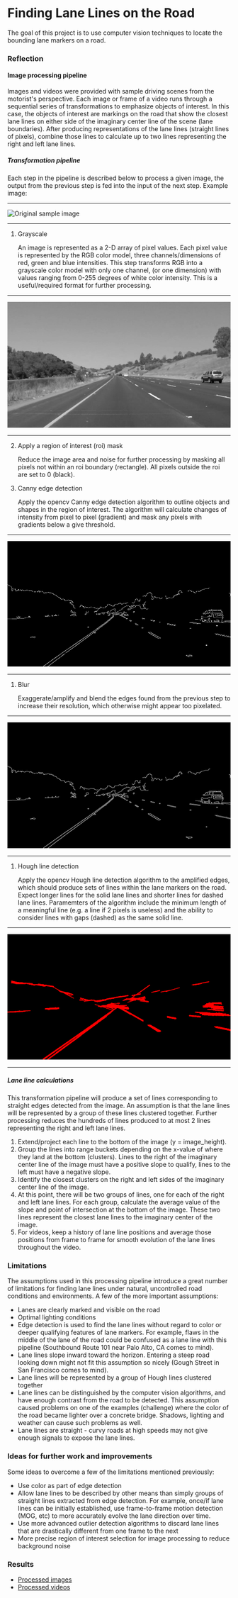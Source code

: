 # Finding Lane Lines on the Road

The goal of this project is to use computer vision techniques to locate the bounding lane markers on a road.

### Reflection

#### Image processing pipeline

Images and videos were provided with sample driving scenes from the motorist's perspective. Each image or frame of a video runs through a sequential series of transformations to emphasize objects of interest. In this case, the objects of interest are markings on the road that show the closest lane lines on either side of the imaginary center line of the scene (lane boundaries). After producing representations of the lane lines (straight lines of pixels), combine those lines to calculate up to two lines representing the right and left lane lines.

##### Transformation pipeline

Each step in the pipeline is described below to process a given image, the output from the previous step is fed into the input of the next step. Example image:


---

![Original sample image](./test_images/solidYellowCurve.jpg "Sample driving scene")

---

1. Grayscale

    An image is represented as a 2-D array of pixel values. Each pixel value is represented by the RGB color model, three channels/dimensions of red, green and blue intensities. This step transforms RGB into a grayscale color model with only one channel, (or one dimension) with values ranging from 0-255 degrees of white color intensity. This is a useful/required format for further processing.


---

![Grayscale](./test_images_output/solidYellowCurve-grayscale.jpg "Grayscale")

---

2. Apply a region of interest (roi) mask

    Reduce the image area and noise for further processing by masking all pixels not within an roi boundary (rectangle). All pixels outside the roi are set to 0 (black).

3. Canny edge detection

    Apply the opencv Canny edge detection algorithm to outline objects and shapes in the region of interest. The algorithm will calculate changes of intensity from pixel to pixel (gradient) and mask any pixels with gradients below a give threshold.


---

![Canny](./test_images_output/solidYellowCurve-canny.jpg "Canny")

---

1. Blur

    Exaggerate/amplify and blend the edges found from the previous step to increase their resolution, which otherwise might appear too pixelated.


---

![Blur](./test_images_output/solidYellowCurve-blur.jpg "Blur")

---

1. Hough line detection

    Apply the opencv Hough line detection algorithm to the amplified edges, which should produce sets of lines within the lane markers on the road. Expect longer lines for the solid lane lines and shorter lines for dashed lane lines. Paramemters of the algorithm include the minimum length of a meaningful line (e.g. a line if 2 pixels is useless) and the ability to consider lines with gaps (dashed) as the same solid line.


---

![Hough lines](./test_images_output/solidYellowCurve-hough.jpg "Hough lines")

---


##### Lane line calculations

This transformation pipeline will produce a set of lines corresponding to straight edges detected from the image. An assumption is that the lane lines will be represented by a group of these lines clustered together. Further processing reduces the hundreds of lines produced to at most 2 lines representing the right and left lane lines.

1. Extend/project each line to the bottom of the image (y = image_height).
1. Group the lines into range buckets depending on the x-value of where they land at the bottom (clusters). Lines to the right of the imaginary center line of the image must have a positive slope to qualify, lines to the left must have a negative slope.
1. Identify the closest clusters on the right and left sides of the imaginary center line of the image.
1. At this point, there will be two groups of lines, one for each of the right and left lane lines. For each group, calculate the average value of the slope and point of intersection at the bottom of the image. These two lines represent the closest lane lines to the imaginary center of the image.
1. For videos, keep a history of lane line positions and average those positions from frame to frame for smooth evolution of the lane lines throughout the video.


### Limitations

The assumptions used in this processing pipeline introduce a great number of limitations for finding lane lines under natural, uncontrolled road conditions and environments. A few of the more important assumptions:

* Lanes are clearly marked and visible on the road
* Optimal lighting conditions
* Edge detection is used to find the lane lines without regard to color or deeper qualifying features of lane markers. For example, flaws in the middle of the lane of the road could be confused as a lane line with this pipeline (Southbound Route 101 near Palo Alto, CA comes to mind).
* Lane lines slope inward toward the horizon. Entering a steep road looking down might not fit this assumption so nicely (Gough Street in San Francisco comes to mind).
* Lane lines will be represented by a group of Hough lines clustered together
* Lane lines can be distinguished by the computer vision algorithms, and have enough contrast from the road to be detected. This assumption caused problems on one of the examples (challenge) where the color of the road became lighter over a concrete bridge. Shadows, lighting and weather can cause such problems as well.
* Lane lines are straight - curvy roads at high speeds may not give enough signals to expose the lane lines.


### Ideas for further work and improvements

Some ideas to overcome a few of the limitations mentioned previously:

* Use color as part of edge detection
* Allow lane lines to be described by other means than simply groups of straight lines extracted from edge detection. For example, once/if lane lines can be initially established, use frame-to-frame motion detection (MOG, etc) to more accurately evolve the lane direction over time.
* Use more advanced outlier detection algorithms to discard lane lines that are drastically different from one frame to the next
* More precise region of interest selection for image processing to reduce background noise


### Results

* [Processed images](/test_images_output/)
* [Processed videos](/test_videos_output/)


